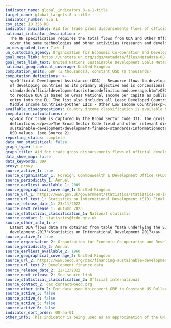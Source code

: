 ```yaml
---
indicator_name: global_indicators.8-a-1-title
target_name: global_targets.8-a-title
indicator_number: 8.a.1
csv_size: 10.356 kB
indicator_available: Aid for trade gross disbursements flows of official development assistance (ODA)
national_indicator_description: >-
  The UN specification requires the total flows from ODA and Other Official Flows (OOF) for aid for trade, which is not available here.  The flows covered by OOF are defined as all additional loans, grants and equity investments received by developing countries. These additional flows
  cover the same technologies and other activities (research and development, technical assistance, etc.) as listed in the CRS codes but exclude all flows extracted from the OECD/ CRS codes. The reported indicator only covers the ODA part, so it is likely an underestimation.
un_designated_tier: Tier I
un_custodian_agency: Organisation for Economic Co-operation and Development (OECD)
goal_meta_link: https://unstats.un.org/sdgs/metadata/files/Metadata-08-0A-01.pdf 
goal_meta_link_text: United Nations Sustainable Development Goals Metadata (PDF 208 KB)
national_geographical_coverage: United Kingdom
computation_units: GBP (£ thousands), constant USD ($ thousands)
computation_definitions: >-
  <p>Official Development Assistance (ODA) - Resource flows to developing countries and multilateral organisations provided by official agencies (e.g. the UK Government) or their executive agencies. Each transaction is administered for the promotion of the economic development and welfare
  of developing countries as its primary objective and is concessional in character. More information on ODA can be found on the <a href="http://www.oecd.org/development/financing-sustainable-development/development-finance-
  standards/officialdevelopmentassistancedefinitionandcoverage.htm">OECD website</a>. ODA recipients are broken down in groups according to their Gross National Income (GNI) per capita.<p>Country income classification - The Development Assistance Committee (DAC) list of countries eligible
  to receive ODA is based on Gross National Income per capita as published by the <a href="https://data.worldbank.org/indicator/NY.GNP.PCAP.CD">World Bank</a>. All low and middle income countries are included, with the exception of G8 members, EU members, and countries with a firm date for
  entry into the EU. The list also includes all Least Developed Countries (LDCs) as defined by the <a href = "https://www.un.org/ohrlls/content/least-developed-countries%20">United Nations (UN)</a>.<p>LDCs - Least Developed Countries<p>LMICs - Lower Middle Income Countries<p>UMICs - Upper
  Middle Income Countries<p>Other LICs - Other Low Income Countries<p>Unspecified - ODA that cannot be allocated to a single country</p><p>
available_disaggregations: Country income classification is available here. Further breakdowns such as recipient country are available in the Source 1 data.
computation_calculations: >-
  <p>Aid for trade is captured by the Broad Sector Code 331. The gross ODA across these codes is summed for the headline UK data using the 'AmountExtended' variable in the data source. These sums are broken down into the different recipient country income classifications outlined in the
  definitions.</p><p>The Broad Sector Code field and other relevant disaggregations are available from the Data Underlying SID spreadsheets linked in Source 1.</p>The constant USD conversion was done using methodology specified by the <a href="https://www.oecd.org/dac/financing-
  sustainable-development/development-finance-standards/informationnoteonthedacdeflators.htm">OECD<a/>. The GBP values were converted with the USD exchange rate for the respective year, and then a deflator with base year 2019 was applied to transform the current USD values to constant 2019
  USD values  (see Source 2).
reporting_status: complete
data_non_statistical: false
graph_type: line
graph_title: Aid for trade gross disbursements flows of official development assistance (ODA)
data_show_map: false
data_keywords: ODA
proxy: proxy
source_active_1: true
source_organisation_1: Foreign, Commonwealth & Development Office (FCDO)
source_periodicity_1: Annual
source_earliest_available_1: 2009
source_geographical_coverage_1: United Kingdom
source_url_1: https://www.gov.uk/government/statistics/statistics-on-international-development-final-uk-aid-spend-2021
source_url_text_1: Statistics on International Development (SID) Final UK Aid Spend 2021
source_release_date_1: 23/11/2022
source_next_release_1: Autumn 2023
source_statistical_classification_1: National statistic
source_contact_1: statistics@fcdo.gov.uk
source_other_info_1: >-
  Latest ODA flows data are obtained from table “Data underlying the SID publication”, 'AmountExtended' variable (see relevant codes in National Metadata tab). Previous data (2009 to 2016) are available from <a href="https://www.gov.uk/government/statistics/statistics-on-international-
  development-2017">Statistics on International Development 2017</a>.
source_active_2: true
source_organisation_2: Organisation for Economic Co-operation and Development (OECD)
source_periodicity_2: Annual
source_earliest_available_2: 1960
source_geographical_coverage_2: United Kingdom
source_url_2: https://www.oecd.org/dac/financing-sustainable-development/development-finance-data/
source_url_text_2: Development finance data
source_release_date_2: 22/12/2022
source_next_release_2: See source link
source_statistical_classification_2: Official international
source_contact_2: dac.contact@oecd.org
source_other_info_2: For data used to convert GBP to Constant US Dollars go to "data tables section", tables "Deflators for Resource Flows from DAC Countries (2021=100).xls" and "Annual Exchange Rates for DAC Donor Countries from 1960 to 2022.xls".
source_active_3: false
source_active_4: false
source_active_5: false
source_active_6: false
indicator_sort_order: 08-aa-01
other_info: This indicator is being used as an approximation of the UN SDG Indicator. Where possible, we will work to identify or develop UK data to meet the global indicator specification. This indicator has been identified in collaboration with topic experts.
---
```

